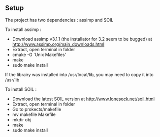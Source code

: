 Setup
-----

The project has two dependencies : assimp and SOIL

To install assimp :
   * Download assimp v3.1.1 (the installator for 3.2 seem to be bugged) at http://www.assimp.org/main_downloads.html
   * Extract, open terminal in folder
   * cmake -G 'Unix Makefiles'
   * make
   * sudo make install

If the librairy was installed into /usr/local/lib, you may need to copy it into /usr/lib

 To install SOIL :
  * Download the latest SOIL version at http://www.lonesock.net/soil.html
  * Extract, open terminal in folder
  * Go to prokects/makefile
  * mv makefile Makefile
  * mkdir obj
  * make
  * sudo make install

